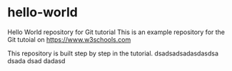 # hello-world
Hello World repository for Git tutorial
This is an example repository for the Git tutoial on https://www.w3schools.com

This repository is built step by step in the tutorial.
dsadsadsadasdasdsa
dsada
dsad
dadasd
